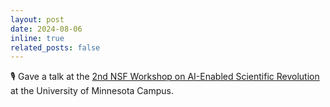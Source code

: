 ```yaml
---
layout: post
date: 2024-08-06 
inline: true
related_posts: false
---
```


:studio_microphone: Gave a talk at the [2nd NSF Workshop on AI-Enabled Scientific Revolution](https://sites.google.com/umn.edu/2024ai4sc/home?authuser=0) at the University of Minnesota Campus. 
